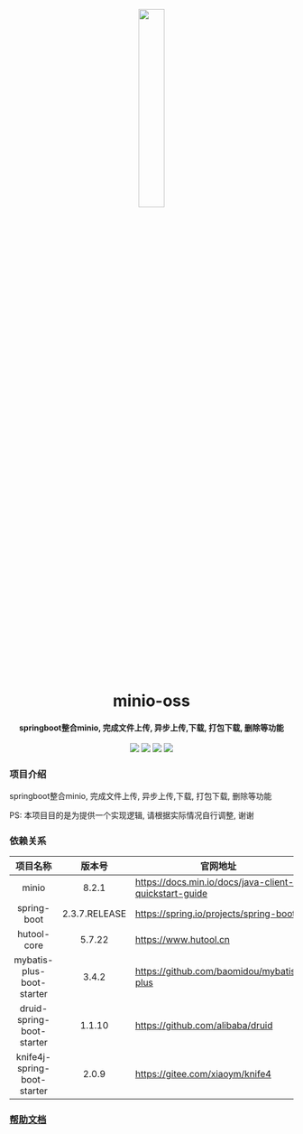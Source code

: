 <div align="center" style="margin-top:30px;">
    <img src="https://min.io/resources/img/logo.svg" width="30%" />
</div>
<h1 align="center">
    minio-oss
</h1>
<h4 align="center">
    springboot整合minio, 完成文件上传, 异步上传,下载, 打包下载, 删除等功能
</h4> 




<p align="center">
	<a target="_blank">
	    <img src="https://img.shields.io/badge/license-Apache--2.0-blue" />
	</a>
	<a target="_blank">
	    <img src="https://img.shields.io/badge/minio-8.2.1-blue" />
	</a>
	<a target="_blank">
	    <img src="https://img.shields.io/badge/spring--boot-2.3.7.RELEASE-blue" />
	</a>
	<a target="_blank">
	    <img src="https://img.shields.io/badge/JDK-8+-green.svg" />
	</a>
</p>


### 项目介绍

springboot整合minio, 完成文件上传, 异步上传,下载, 打包下载, 删除等功能

PS: 本项目目的是为提供一个实现逻辑, 请根据实际情况自行调整, 谢谢

### 依赖关系

|          项目名称           |    版本号     | 官网地址                                              |
| :-------------------------: | :-----------: | ----------------------------------------------------- |
|            minio            |     8.2.1     | https://docs.min.io/docs/java-client-quickstart-guide |
|         spring-boot         | 2.3.7.RELEASE | https://spring.io/projects/spring-boot                |
|         hutool-core         |    5.7.22     | https://www.hutool.cn                                 |
|  mybatis-plus-boot-starter  |     3.4.2     | https://github.com/baomidou/mybatis-plus              |
|  druid-spring-boot-starter  |    1.1.10     | https://github.com/alibaba/druid                      |
| knife4j-spring-boot-starter |     2.0.9     | https://gitee.com/xiaoym/knife4                       |

### [帮助文档](https://github.com/TOP-LH/minio-oss/wiki/%E6%8E%A5%E5%8F%A3%E5%B8%AE%E5%8A%A9%E6%96%87%E6%A1%A3)

